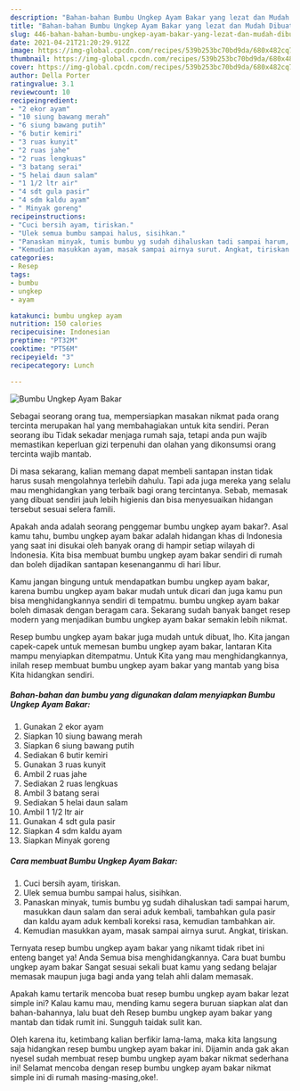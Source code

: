 ```yaml
---
description: "Bahan-bahan Bumbu Ungkep Ayam Bakar yang lezat dan Mudah Dibuat"
title: "Bahan-bahan Bumbu Ungkep Ayam Bakar yang lezat dan Mudah Dibuat"
slug: 446-bahan-bahan-bumbu-ungkep-ayam-bakar-yang-lezat-dan-mudah-dibuat
date: 2021-04-21T21:20:29.912Z
image: https://img-global.cpcdn.com/recipes/539b253bc70bd9da/680x482cq70/bumbu-ungkep-ayam-bakar-foto-resep-utama.jpg
thumbnail: https://img-global.cpcdn.com/recipes/539b253bc70bd9da/680x482cq70/bumbu-ungkep-ayam-bakar-foto-resep-utama.jpg
cover: https://img-global.cpcdn.com/recipes/539b253bc70bd9da/680x482cq70/bumbu-ungkep-ayam-bakar-foto-resep-utama.jpg
author: Della Porter
ratingvalue: 3.1
reviewcount: 10
recipeingredient:
- "2 ekor ayam"
- "10 siung bawang merah"
- "6 siung bawang putih"
- "6 butir kemiri"
- "3 ruas kunyit"
- "2 ruas jahe"
- "2 ruas lengkuas"
- "3 batang serai"
- "5 helai daun salam"
- "1 1/2 ltr air"
- "4 sdt gula pasir"
- "4 sdm kaldu ayam"
- " Minyak goreng"
recipeinstructions:
- "Cuci bersih ayam, tiriskan."
- "Ulek semua bumbu sampai halus, sisihkan."
- "Panaskan minyak, tumis bumbu yg sudah dihaluskan tadi sampai harum, masukkan daun salam dan serai aduk kembali, tambahkan gula pasir dan kaldu ayam aduk kembali koreksi rasa, kemudian tambahkan air."
- "Kemudian masukkan ayam, masak sampai airnya surut. Angkat, tiriskan."
categories:
- Resep
tags:
- bumbu
- ungkep
- ayam

katakunci: bumbu ungkep ayam 
nutrition: 150 calories
recipecuisine: Indonesian
preptime: "PT32M"
cooktime: "PT56M"
recipeyield: "3"
recipecategory: Lunch

---
```



![Bumbu Ungkep Ayam Bakar](https://img-global.cpcdn.com/recipes/539b253bc70bd9da/680x482cq70/bumbu-ungkep-ayam-bakar-foto-resep-utama.jpg)

Sebagai seorang orang tua, mempersiapkan masakan nikmat pada orang tercinta merupakan hal yang membahagiakan untuk kita sendiri. Peran seorang ibu Tidak sekadar menjaga rumah saja, tetapi anda pun wajib memastikan keperluan gizi terpenuhi dan olahan yang dikonsumsi orang tercinta wajib mantab.

Di masa  sekarang, kalian memang dapat membeli santapan instan tidak harus susah mengolahnya terlebih dahulu. Tapi ada juga mereka yang selalu mau menghidangkan yang terbaik bagi orang tercintanya. Sebab, memasak yang dibuat sendiri jauh lebih higienis dan bisa menyesuaikan hidangan tersebut sesuai selera famili. 



Apakah anda adalah seorang penggemar bumbu ungkep ayam bakar?. Asal kamu tahu, bumbu ungkep ayam bakar adalah hidangan khas di Indonesia yang saat ini disukai oleh banyak orang di hampir setiap wilayah di Indonesia. Kita bisa membuat bumbu ungkep ayam bakar sendiri di rumah dan boleh dijadikan santapan kesenanganmu di hari libur.

Kamu jangan bingung untuk mendapatkan bumbu ungkep ayam bakar, karena bumbu ungkep ayam bakar mudah untuk dicari dan juga kamu pun bisa menghidangkannya sendiri di tempatmu. bumbu ungkep ayam bakar boleh dimasak dengan beragam cara. Sekarang sudah banyak banget resep modern yang menjadikan bumbu ungkep ayam bakar semakin lebih nikmat.

Resep bumbu ungkep ayam bakar juga mudah untuk dibuat, lho. Kita jangan capek-capek untuk memesan bumbu ungkep ayam bakar, lantaran Kita mampu menyiapkan ditempatmu. Untuk Kita yang mau menghidangkannya, inilah resep membuat bumbu ungkep ayam bakar yang mantab yang bisa Kita hidangkan sendiri.

<!--inarticleads1-->

##### Bahan-bahan dan bumbu yang digunakan dalam menyiapkan Bumbu Ungkep Ayam Bakar:

1. Gunakan 2 ekor ayam
1. Siapkan 10 siung bawang merah
1. Siapkan 6 siung bawang putih
1. Sediakan 6 butir kemiri
1. Gunakan 3 ruas kunyit
1. Ambil 2 ruas jahe
1. Sediakan 2 ruas lengkuas
1. Ambil 3 batang serai
1. Sediakan 5 helai daun salam
1. Ambil 1 1/2 ltr air
1. Gunakan 4 sdt gula pasir
1. Siapkan 4 sdm kaldu ayam
1. Siapkan  Minyak goreng




<!--inarticleads2-->

##### Cara membuat Bumbu Ungkep Ayam Bakar:

1. Cuci bersih ayam, tiriskan.
1. Ulek semua bumbu sampai halus, sisihkan.
1. Panaskan minyak, tumis bumbu yg sudah dihaluskan tadi sampai harum, masukkan daun salam dan serai aduk kembali, tambahkan gula pasir dan kaldu ayam aduk kembali koreksi rasa, kemudian tambahkan air.
1. Kemudian masukkan ayam, masak sampai airnya surut. Angkat, tiriskan.




Ternyata resep bumbu ungkep ayam bakar yang nikamt tidak ribet ini enteng banget ya! Anda Semua bisa menghidangkannya. Cara buat bumbu ungkep ayam bakar Sangat sesuai sekali buat kamu yang sedang belajar memasak maupun juga bagi anda yang telah ahli dalam memasak.

Apakah kamu tertarik mencoba buat resep bumbu ungkep ayam bakar lezat simple ini? Kalau kamu mau, mending kamu segera buruan siapkan alat dan bahan-bahannya, lalu buat deh Resep bumbu ungkep ayam bakar yang mantab dan tidak rumit ini. Sungguh taidak sulit kan. 

Oleh karena itu, ketimbang kalian berfikir lama-lama, maka kita langsung saja hidangkan resep bumbu ungkep ayam bakar ini. Dijamin anda gak akan nyesel sudah membuat resep bumbu ungkep ayam bakar nikmat sederhana ini! Selamat mencoba dengan resep bumbu ungkep ayam bakar nikmat simple ini di rumah masing-masing,oke!.

